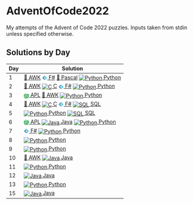 # AdventOfCode2022
My attempts of the Advent of Code 2022 puzzles. 
Inputs taken from stdin unless specified otherwise.

## Solutions by Day
|Day|Solution|
|-|-|
|1|   [📄 AWK](awk/01.awk)  [<img src="_misc/fsharp.png" alt="F#" style="height: 1em; vertical-align:middle"> F#](fsharp/01.fs)  [📄 Pascal](pascal/01.pas)  [<img src="https://cdn.jsdelivr.net/gh/devicons/devicon/icons/python/python-original.svg" alt="Python" style="height: 1em; vertical-align:middle"> Python](python/01.py) |
|2|   [📄 AWK](awk/02.awk)  [<img src="https://cdn.jsdelivr.net/gh/devicons/devicon/icons/c/c-original.svg" alt="C" style="height: 1em; vertical-align:middle"> C](c/02.c)  [<img src="_misc/fsharp.png" alt="F#" style="height: 1em; vertical-align:middle"> F#](fsharp/02.fs)  [<img src="https://cdn.jsdelivr.net/gh/devicons/devicon/icons/python/python-original.svg" alt="Python" style="height: 1em; vertical-align:middle"> Python](python/02.py) |
|3|   [<img src="_misc/apl.png" alt="APL" style="height: 1em; vertical-align:middle"> APL](apl/03.apl)  [📄 AWK](awk/03.awk)  [<img src="https://cdn.jsdelivr.net/gh/devicons/devicon/icons/python/python-original.svg" alt="Python" style="height: 1em; vertical-align:middle"> Python](python/03.py) |
|4|   [📄 AWK](awk/04.awk)  [<img src="https://cdn.jsdelivr.net/gh/devicons/devicon/icons/c/c-original.svg" alt="C" style="height: 1em; vertical-align:middle"> C](c/04.c)  [<img src="_misc/fsharp.png" alt="F#" style="height: 1em; vertical-align:middle"> F#](fsharp/04.fs)  [<img src="https://cdn.jsdelivr.net/gh/devicons/devicon/icons/postgresql/postgresql-original.svg" alt="SQL" style="height: 1em; vertical-align:middle"> SQL](sql/04.sql) |
|5|   [<img src="https://cdn.jsdelivr.net/gh/devicons/devicon/icons/python/python-original.svg" alt="Python" style="height: 1em; vertical-align:middle"> Python](python/05.py)  [<img src="https://cdn.jsdelivr.net/gh/devicons/devicon/icons/postgresql/postgresql-original.svg" alt="SQL" style="height: 1em; vertical-align:middle"> SQL](sql/05.sql) |
|6|   [<img src="_misc/apl.png" alt="APL" style="height: 1em; vertical-align:middle"> APL](apl/06.apl)  [<img src="https://cdn.jsdelivr.net/gh/devicons/devicon/icons/java/java-original.svg" alt="Java" style="height: 1em; vertical-align:middle"> Java](java/Day06.java)  [<img src="https://cdn.jsdelivr.net/gh/devicons/devicon/icons/python/python-original.svg" alt="Python" style="height: 1em; vertical-align:middle"> Python](python/06.py) |
|7|   [<img src="_misc/fsharp.png" alt="F#" style="height: 1em; vertical-align:middle"> F#](fsharp/07.fsx)  [<img src="https://cdn.jsdelivr.net/gh/devicons/devicon/icons/python/python-original.svg" alt="Python" style="height: 1em; vertical-align:middle"> Python](python/07.py) |
|8|   [<img src="https://cdn.jsdelivr.net/gh/devicons/devicon/icons/python/python-original.svg" alt="Python" style="height: 1em; vertical-align:middle"> Python](python/08.py) |
|9|   [<img src="https://cdn.jsdelivr.net/gh/devicons/devicon/icons/python/python-original.svg" alt="Python" style="height: 1em; vertical-align:middle"> Python](python/09.py) |
|10|   [📄 AWK](awk/10.awk)  [<img src="https://cdn.jsdelivr.net/gh/devicons/devicon/icons/java/java-original.svg" alt="Java" style="height: 1em; vertical-align:middle"> Java](java/Day10.java) |
|11|   [<img src="https://cdn.jsdelivr.net/gh/devicons/devicon/icons/python/python-original.svg" alt="Python" style="height: 1em; vertical-align:middle"> Python](python/11.py) |
|12|   [<img src="https://cdn.jsdelivr.net/gh/devicons/devicon/icons/java/java-original.svg" alt="Java" style="height: 1em; vertical-align:middle"> Java](java/Day12.java) |
|13|   [<img src="https://cdn.jsdelivr.net/gh/devicons/devicon/icons/python/python-original.svg" alt="Python" style="height: 1em; vertical-align:middle"> Python](python/13.py) |
|15|   [<img src="https://cdn.jsdelivr.net/gh/devicons/devicon/icons/java/java-original.svg" alt="Java" style="height: 1em; vertical-align:middle"> Java](java/Day15.java) |
